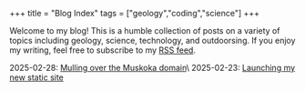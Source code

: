 +++
title = "Blog Index"
tags = ["geology","coding","science"]
+++

Welcome to my blog! This is a humble collection of posts on a variety of topics including geology, science, technology, and outdoorsing. If you enjoy my writing, feel free to subscribe to my [RSS feed](/feed.xml).

2025-02-28: [Mulling over the Muskoka domain](/blog/phd1)\\
2025-02-23: [Launching my new static site](/blog/newsite)